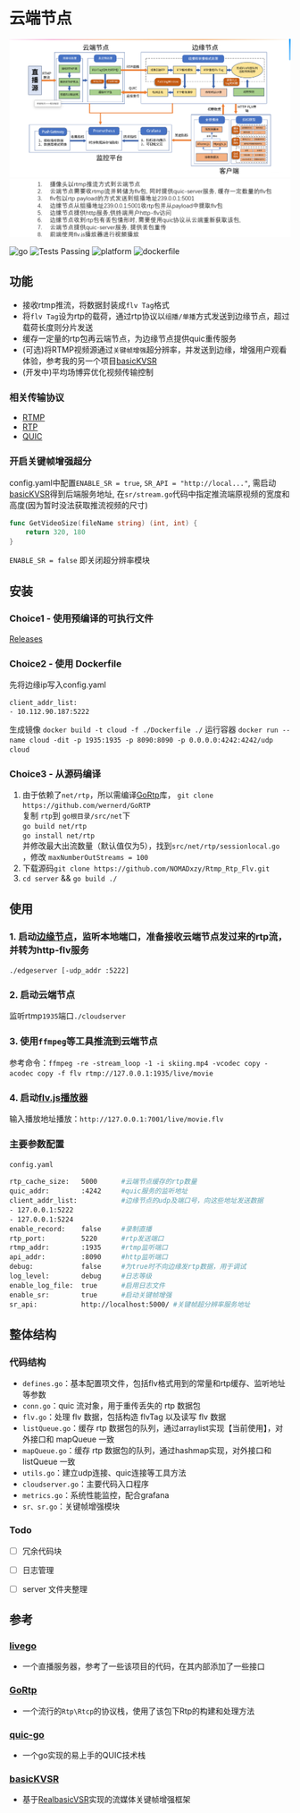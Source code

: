 # 云端节点

![sys.png](pics/system.png)
![req.png](pics/req.png)


![go](https://img.shields.io/badge/go-18.0+-blue.svg?style=plastic)
<img alt="Tests Passing" src="https://github.com/anuraghazra/github-readme-stats/workflows/Test/badge.svg" />
![platform](https://img.shields.io/badge/win/mac/linux-test-655BE1.svg?style=plastic)
![dockerfile](https://img.shields.io/badge/dockerfile-ok-655BE1.svg?style=plastic)
## 功能
- 接收rtmp推流，将数据封装成`flv Tag`格式
- 将`flv Tag`设为rtp的载荷，通过rtp协议以`组播/单播`方式发送到边缘节点，超过载荷长度则分片发送
- 缓存一定量的rtp包再云端节点，为边缘节点提供quic重传服务
- (可选)将RTMP视频源通过`关键帧增强`超分辨率，并发送到边缘，增强用户观看体验，参考我的另一个项目[basicKVSR](https://github.com/NOMADxzy/basicKVSR)
- (开发中)平均场博弈优化视频传输控制

### 相关传输协议
- [RTMP](https://github.com/melpon/rfc/blob/master/rtmp.md)
- [RTP](https://www.rfc-editor.org/rfc/rfc3550.html)
- [QUIC](https://datatracker.ietf.org/doc/html/rfc9000)

### 开启关键帧增强超分
config.yaml中配置`ENABLE_SR = true`, `SR_API = "http://local..."`, 需启动[basicKVSR](https://github.com/NOMADxzy/basicKVSR)得到后端服务地址, 
在`sr/stream.go`代码中指定推流端原视频的宽度和高度(因为暂时没法获取推流视频的尺寸)
```go
func GetVideoSize(fileName string) (int, int) {
    return 320, 180
}
```
`ENABLE_SR = false` 即关闭超分辨率模块



## 安装

### Choice1 - 使用预编译的可执行文件
[Releases](https://github.com/NOMADxzy/Rtp_Http_Flv/releases)

### Choice2 - 使用 Dockerfile
先将边缘ip写入config.yaml
```text
client_addr_list:
- 10.112.90.187:5222
```
生成镜像 `docker build -t cloud -f ./Dockerfile ./`
运行容器 `docker run --name cloud -dit -p 1935:1935 -p 8090:8090 -p 0.0.0.0:4242:4242/udp cloud`

### Choice3 - 从源码编译

1. 由于依赖了`net/rtp`，所以需编译[GoRtp](https://github.com/wernerd/GoRTP)库，
   `git clone https://github.com/wernerd/GoRTP` <br/>
   复制 `rtp`到 `go根目录/src/net`下 <br/>
   `go build net/rtp` <br/>
   `go install net/rtp`<br/>
   并修改最大出流数量（默认值仅为5），找到`src/net/rtp/sessionlocal.go `，修改 `maxNumberOutStreams = 100`
2. 下载源码`git clone https://github.com/NOMADxzy/Rtmp_Rtp_Flv.git`
3. `cd server` && `go build ./`



## 使用

### 1. 启动[边缘节点](https://github.com/NOMADxzy/Rtp_Http_Flv)，监听本地端口，准备接收云端节点发过来的rtp流，并转为http-flv服务
`./edgeserver [-udp_addr :5222]`

### 2. 启动云端节点
监听rtmp`1935`端口`./cloudserver`

### 3. 使用`ffmpeg`等工具推流到云端节点

参考命令：`ffmpeg -re -stream_loop -1 -i skiing.mp4 -vcodec copy -acodec copy -f flv rtmp://127.0.0.1:1935/live/movie`

### 4. 启动[flv.js播放器](http://bilibili.github.io/flv.js/demo/)

输入播放地址播放：`http://127.0.0.1:7001/live/movie.flv`

### 主要参数配置
`config.yaml`

```bash
rtp_cache_size:   5000      #云端节点缓存的rtp数量
quic_addr:        :4242     #quic服务的监听地址
client_addr_list:           #边缘节点的udp及端口号，向这些地址发送数据
- 127.0.0.1:5222
- 127.0.0.1:5224
enable_record:    false     #录制直播
rtp_port:         5220      #rtp发送端口
rtmp_addr:        :1935     #rtmp监听端口
api_addr:         :8090     #http监听端口
debug:            false     #为true时不向边缘发rtp数据，用于调试
log_level:        debug     #日志等级
enable_log_file:  true      #启用日志文件
enable_sr:        true      #启动关键帧增强
sr_api:           http://localhost:5000/ #关键帧超分辨率服务地址
```



## 整体结构

### 代码结构

- `defines.go`：基本配置项文件，包括flv格式用到的常量和rtp缓存、监听地址等参数
- `conn.go`：quic 流对象，用于重传丢失的 rtp 数据包
- `flv.go`：处理 flv 数据，包括构造 flvTag 以及读写 flv 数据
- `listQueue.go`：缓存 rtp 数据包的队列，通过arraylist实现【当前使用】，对外接口和 mapQueue 一致
- `mapQueue.go`：缓存 rtp 数据包的队列，通过hashmap实现，对外接口和 listQueue 一致
- `utils.go`：建立udp连接、quic连接等工具方法
- `cloudserver.go`：主要代码入口程序
- `metrics.go`：系统性能监控，配合grafana
- `sr、sr.go`：关键帧增强模块



### Todo

- [ ] 冗余代码块
- [ ] 日志管理
- [ ] server 文件夹整理



## 参考

### [livego](https://github.com/gwuhaolin/livego)
- 一个直播服务器，参考了一些该项目的代码，在其内部添加了一些接口
### [GoRtp](https://github.com/wernerd/GoRTP)
- 一个流行的`Rtp\Rtcp`的协议栈，使用了该包下Rtp的构建和处理方法
### [quic-go](https://github.com/quic-go/quic-go)
- 一个go实现的易上手的QUIC技术栈
### [basicKVSR](https://github.com/NOMADxzy/basicKVSR)
- 基于[RealbasicVSR](https://github.com/ckkelvinchan/RealBasicVSR)实现的流媒体关键帧增强框架

